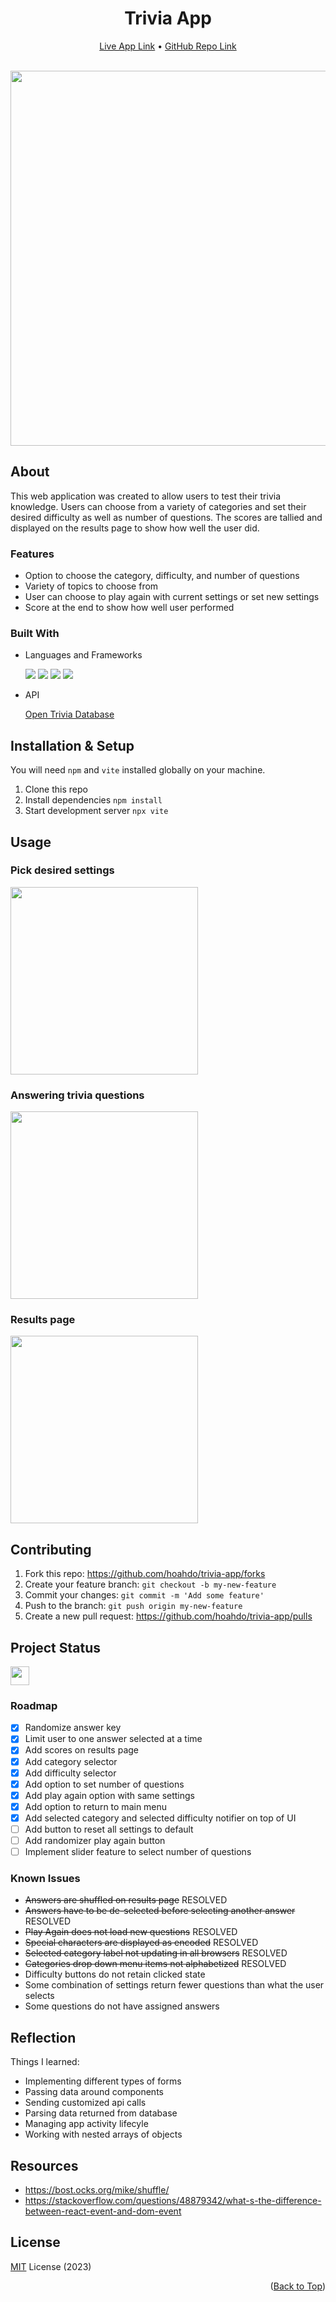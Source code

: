 <a name="top-of-page"></a>
<!--- Title Section --->

<div align="center">
	<h1>Trivia App</h1>
	<a href="https://luminous-parfait-b8b22b.netlify.app/">Live App Link</a> &#x2022 <a href="https://github.com/hoahdo/trivia-app">GitHub Repo Link</a>
</div>

<br/>
<p align="center">
  <img src="https://user-images.githubusercontent.com/94433620/223358651-4bfe3fda-2eb3-48c4-88bc-95392262c572.png" width="600"/>
</p>

<!--- About Section --->

## About
This web application was created to allow users to test their trivia knowledge. Users can choose from a variety of categories and set their desired difficulty as well as number of questions. The scores are tallied and displayed on the results page to show how well the user did.

### Features

* Option to choose the category, difficulty, and number of questions
* Variety of topics to choose from
* User can choose to play again with current settings or set new settings
* Score at the end to show how well user performed 

### Built With

* Languages and Frameworks

  <img src="https://img.shields.io/badge/HTML5-E34F26?style=for-the-badge&logo=html5&logoColor=white"/> 
  <img src="https://img.shields.io/badge/CSS3-1572B6?style=for-the-badge&logo=css3&logoColor=white"/> 
  <img src="https://img.shields.io/badge/JavaScript-323330?style=for-the-badge&logo=javascript&logoColor=F7DF1E"/> 
  <img src="https://img.shields.io/badge/React-20232A?style=for-the-badge&logo=react&logoColor=61DAFB"/>
  
* API
  
  [Open Trivia Database](https://opentdb.com/api_config.php)

<!--- Installation & Setup Section --->

## Installation & Setup

You will need `npm` and `vite` installed globally on your machine.
 1. Clone this repo
 2. Install dependencies `npm install` 
 3. Start development server `npx vite`
  

<!--- Usage Section --->

## Usage

### Pick desired settings

<img src="https://user-images.githubusercontent.com/94433620/223358671-c9ea6008-11fa-427c-b2c5-a5da6a8a872c.png" width="300" />

### Answering trivia questions

<img src="https://user-images.githubusercontent.com/94433620/223359805-9a962e76-b597-4ccd-afbc-48bfb2abcd9c.png" width="300" />

### Results page

<img src="https://user-images.githubusercontent.com/94433620/223359815-fd51edb9-df45-449e-b8ac-4f7bfc73ab57.png" width="300" />


<!--- Contributing Section--->

## Contributing

1. Fork this repo:  https://github.com/hoahdo/trivia-app/forks 
2. Create your feature branch:  `git checkout -b my-new-feature` 
3. Commit your changes:  `git commit -m 'Add some feature'` 
4. Push to the branch:  `git push origin my-new-feature` 
5. Create a new pull request:  https://github.com/hoahdo/trivia-app/pulls 


<!--- Status Section --->

## Project Status

<a href="https://www.repostatus.org/#active"><img src="https://www.repostatus.org/badges/latest/active.svg" height="30"/></a>


### Roadmap
- [x] Randomize answer key
- [x] Limit user to one answer selected at a time
- [x] Add scores on results page
- [x] Add category selector
- [x] Add difficulty selector
- [x] Add option to set number of questions
- [x] Add play again option with same settings
- [x] Add option to return to main menu
- [x] Add selected category and selected difficulty notifier on top of UI
- [ ] Add button to reset all settings to default
- [ ] Add randomizer play again button
- [ ] Implement slider feature to select number of questions
 
### Known Issues
* ~~Answers are shuffled on results page~~ RESOLVED
* ~~Answers have to be de-selected before selecting another answer~~ RESOLVED
* ~~Play Again does not load new questions~~ RESOLVED
* ~~Special characters are displayed as encoded~~ RESOLVED
* ~~Selected category label not updating in all browsers~~ RESOLVED
* ~~Categories drop down menu items not alphabetized~~ RESOLVED
* Difficulty buttons do not retain clicked state
* Some combination of settings return fewer questions than what the user selects
* Some questions do not have assigned answers


<!--- Reflection Section --->

## Reflection

Things I learned:
* Implementing different types of forms
* Passing data around components
* Sending customized api calls
* Parsing data returned from database
* Managing app activity lifecyle
* Working with nested arrays of objects

<!--- Resources Section --->

## Resources
* https://bost.ocks.org/mike/shuffle/
* https://stackoverflow.com/questions/48879342/what-s-the-difference-between-react-event-and-dom-event

<!--- Licensing Section --->

## License
[MIT](LICENSE) License (2023)

<p align="right">(<a href="#top-of-page">Back to Top</a>)</p>
